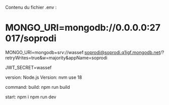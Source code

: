 



Contenu du fichier .env :
# MONGO_URI=mongodb://0.0.0.0:27017/soprodi
MONGO_URI=mongodb+srv://wassef:soprodi@soprodi.q1igf.mongodb.net/?retryWrites=true&w=majority&appName=soprodi

JWT_SECRET=wassef



version:
Node.js Version:
nvm use 18

command:
build: npm run build

start:
npm i 
npm run dev

